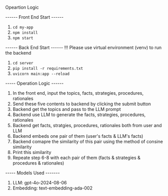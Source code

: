 Opeartion Logic

------ Front End Start ------
1. `cd my-app`
2. `npm install`
3. `npm start`


------ Back End Start ------
!!! Please use virtual environment (venv) to run the backend
1. `cd server`
2. `pip install -r requirements.txt`
3. `uvicorn main:app --reload`


----- Operation Logic ------
1. In the front end, input the topics, facts, strategies, procedures, rationales
2. Send these five contents to backend by clicking the submit button
3. Backend get the topics and pass to the LLM prompt
4. Backend use LLM to generate the facts, strategies, procedures, rationales
5. Backend get facts, stratgies, procedures, rationales both from user and LLM
6. Backend embeds one pair of them (user's facts & LLM's facts)
7. Backend comapre the similarity of this pair using the method of consine similarity 
8. Print this similarity
9. Repeate step 6-8 with each pair of them (facts & strategies & procedures & rationales)


----- Models Used -------
1. LLM: gpt-4o-2024-08-06
2. Embedding: text-embedding-ada-002